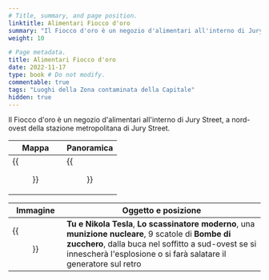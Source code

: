 ```yaml
---
# Title, summary, and page position.
linktitle: Alimentari Fiocco d'oro
summary: "Il Fiocco d'oro è un negozio d'alimentari all'interno di Jury Street, a nord-ovest della stazione metropolitana di Jury Street."
weight: 10

# Page metadata.
title: Alimentari Fiocco d'oro
date: 2022-11-17
type: book # Do not modify.
commentable: true
tags: "Luoghi della Zona contaminata della Capitale"
hidden: true
---
```


Il Fiocco d'oro è un negozio d'alimentari all'interno di Jury Street, a nord-ovest della stazione metropolitana di Jury Street.

| Mappa                        | Panoramica                    |
| ---------------------------- | ----------------------------- |
| {{<figure src="Jury_Street_MS_loc.webp">}} | {{<figure src="Gold_Ribbon_Grocers.webp">}} |

| Immagine                             | Oggetto e posizione                                                                                                                                                                                                               |
| ------------------------------------ | --------------------------------------------------------------------------------------------------------------------------------------------------------------------------------------------------------------------------------- |
| {{<figure src="FO3_Gold_Ribbon_Grocers_03.webp">}} | **Tu e Nikola Tesla**, **Lo scassinatore moderno**,  una **munizione nucleare**, 9 scatole di **Bombe di zucchero**, dalla buca nel soffitto a sud-ovest se si innescherà l'esplosione o si farà salatare il generatore sul retro | 

